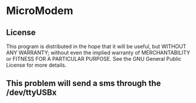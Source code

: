 MicroModem
==========

License
-------

 This program is distributed in the hope that it will be useful,
 but WITHOUT ANY WARRANTY; without even the implied warranty of
 MERCHANTABILITY or FITNESS FOR A PARTICULAR PURPOSE.  See the
 GNU General Public License for more details.


This problem will send a sms through the /dev/ttyUSBx
-----------------------------------------------------



